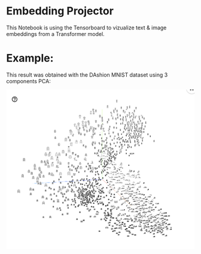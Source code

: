 # Embedding Projector

This Notebook is using the Tensorboard to vizualize text & image embeddings from a Transformer model. 

# Example: 

This result was obtained with the DAshion MNIST dataset using 3 components PCA: 

![alt text](./Fashion_mnist_projector.png)


